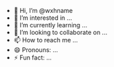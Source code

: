 - 👋 Hi, I’m @wxhname
- 👀 I’m interested in ...
- 🌱 I’m currently learning ...
- 💞️ I’m looking to collaborate on ...
- 📫 How to reach me ...
- 😄 Pronouns: ...
- ⚡ Fun fact: ...

<!---
wxhname/wxhname is a ✨ special ✨ repository because its `README.md` (this file) appears on your GitHub profile.
You can click the Preview link to take a look at your changes.
--->
